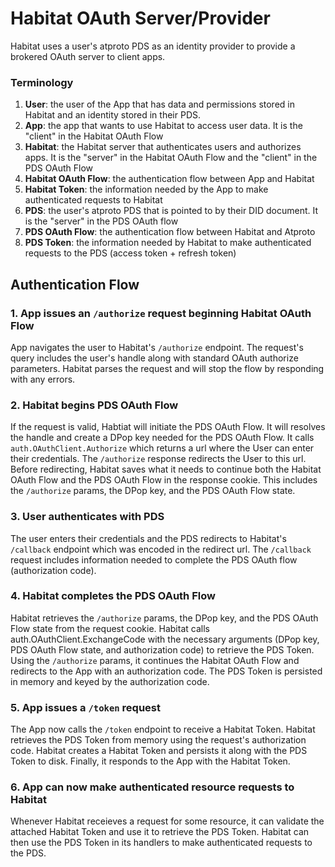 # Habitat OAuth Server/Provider

Habitat uses a user's atproto PDS as an identity provider to provide a brokered OAuth server to client apps. 

### Terminology
1. **User**: the user of the App that has data and permissions stored in Habitat and an identity stored in their PDS.
1. **App**: the app that wants to use Habitat to access user data. It is the "client" in the Habitat OAuth Flow
1. **Habitat**: the Habitat server that authenticates users and authorizes apps. It is the "server" in the Habitat OAuth Flow and the "client" in the PDS OAuth Flow
1. **Habitat OAuth Flow**: the authentication flow between App and Habitat
1. **Habitat Token**: the information needed by the App to make authenticated requests to Habitat
1. **PDS**: the user's atproto PDS that is pointed to by their DID document. It is the "server" in the PDS OAuth flow
1. **PDS OAuth Flow**: the authentication flow between Habitat and Atproto
1. **PDS Token**: the information needed by Habitat to make authenticated requests to the PDS (access token + refresh token)


## Authentication Flow
### 1. App issues an `/authorize` request beginning Habitat OAuth Flow
App navigates the user to Habitat's `/authorize` endpoint.
The request's query includes the user's handle along with standard OAuth authorize parameters.
Habitat parses the request and will stop the flow by responding with any errors.

### 2. Habitat begins PDS OAuth Flow 
If the request is valid, Habtiat will initiate the PDS OAuth Flow.
It will resolves the handle and create a DPop key needed for the PDS OAuth Flow.
It calls `auth.OAuthClient.Authorize` which returns a url where the User can enter their credentials.
The `/authorize` response redirects the User to this url. 
Before redirecting, Habitat saves what it needs to continue both the Habitat OAuth Flow and the PDS OAuth Flow in the response cookie.
This includes the `/authorize` params, the DPop key, and the PDS OAuth Flow state.

### 3. User authenticates with PDS 
The user enters their credentials and the PDS redirects to Habitat's `/callback` endpoint which was encoded in the redirect url. 
The `/callback` request includes information needed to complete the PDS OAuth flow (authorization code).

### 4. Habitat completes the PDS OAuth Flow
Habitat retrieves the `/authorize` params, the DPop key, and the PDS OAuth Flow state from the request cookie.
Habitat calls auth.OAuthClient.ExchangeCode with the necessary arguments (DPop key, PDS OAuth Flow state, and authorization code) to retrieve the PDS Token.
Using the `/authorize` params, it continues the Habitat OAuth Flow and redirects to the App with an authorization code.
The PDS Token is persisted in memory and keyed by the authorization code.

### 5. App issues a `/token` request
The App now calls the `/token` endpoint to receive a Habitat Token.
Habitat retrieves the PDS Token from memory using the request's authorization code.
Habitat creates a Habitat Token and persists it along with the PDS Token to disk.
Finally, it responds to the App with the Habitat Token.

### 6. App can now make authenticated resource requests to Habitat
Whenever Habitat receieves a request for some resource, it can validate the attached Habitat Token and use it to retrieve the PDS Token. 
Habitat can then use the PDS Token in its handlers to make authenticated requests to the PDS.
